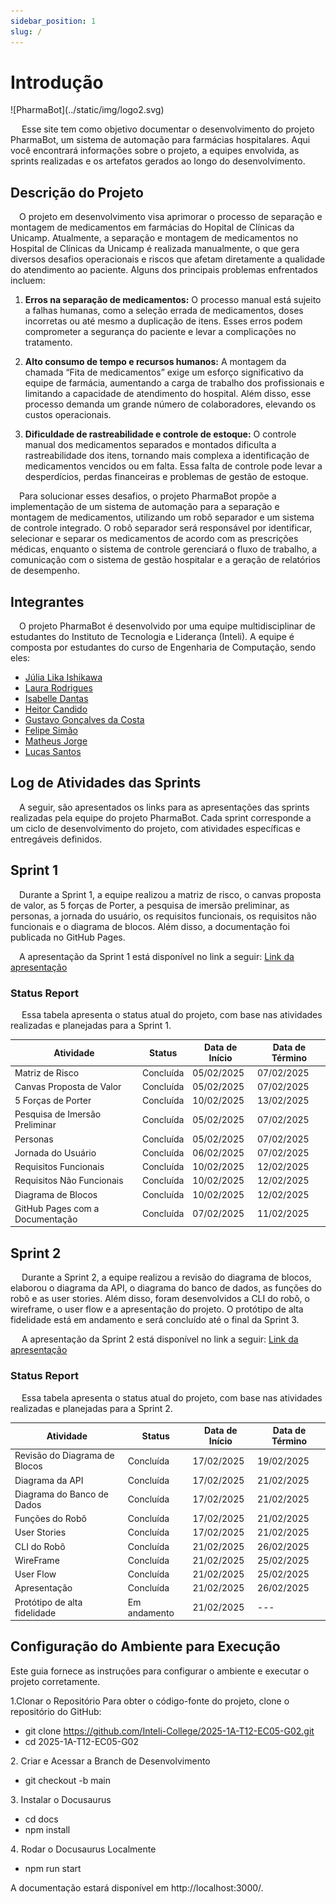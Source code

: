 ```yaml
---
sidebar_position: 1
slug: /
---
```


# Introdução
<div style={{textAlign: 'center'}}>
![PharmaBot](../static/img/logo2.svg)
</div>

&emsp; Esse site tem como objetivo documentar o desenvolvimento do projeto PharmaBot, um sistema de automação para farmácias hospitalares. Aqui você encontrará informações sobre o projeto, a equipes envolvida, as sprints realizadas e os artefatos gerados ao longo do desenvolvimento.

## Descrição do Projeto

&emsp;O projeto em desenvolvimento visa aprimorar o processo de separação e montagem de medicamentos em farmácias do Hopital de Clínicas da Unicamp. Atualmente, a separação e montagem de medicamentos no Hospital de Clínicas da Unicamp é realizada manualmente, o que gera diversos desafios operacionais e riscos que afetam diretamente a qualidade do atendimento ao paciente. Alguns dos principais problemas enfrentados incluem:

1. **Erros na separação de medicamentos:** O processo manual está sujeito a falhas humanas, como a seleção errada de medicamentos, doses incorretas ou até mesmo a duplicação de itens. Esses erros podem comprometer a segurança do paciente e levar a complicações no tratamento.

2. **Alto consumo de tempo e recursos humanos:** A montagem da chamada “Fita de medicamentos” exige um esforço significativo da equipe de farmácia, aumentando a carga de trabalho dos profissionais e limitando a capacidade de atendimento do hospital. Além disso, esse processo demanda um grande número de colaboradores, elevando os custos operacionais.

3. **Dificuldade de rastreabilidade e controle de estoque:** O controle manual dos medicamentos separados e montados dificulta a rastreabilidade dos itens, tornando mais complexa a identificação de medicamentos vencidos ou em falta. Essa falta de controle pode levar a desperdícios, perdas financeiras e problemas de gestão de estoque.

&emsp;Para solucionar esses desafios, o projeto PharmaBot propõe a implementação de um sistema de automação para a separação e montagem de medicamentos, utilizando um robô separador e um sistema de controle integrado. O robô separador será responsável por identificar, selecionar e separar os medicamentos de acordo com as prescrições médicas, enquanto o sistema de controle gerenciará o fluxo de trabalho, a comunicação com o sistema de gestão hospitalar e a geração de relatórios de desempenho.

## Integrantes

&emsp;O projeto PharmaBot é desenvolvido por uma equipe multidisciplinar de estudantes do Instituto de Tecnologia e Liderança (Inteli). A equipe é composta por estudantes do curso de Engenharia de Computação, sendo eles:

- [Júlia Lika Ishikawa](https://www.linkedin.com/in/julia-lika-ishikawa/)
- [Laura Rodrigues](https://www.linkedin.com/in/laura-rodrigues31/)
- [Isabelle Dantas](https://www.linkedin.com/in/iisabelledantas/)
- [Heitor Candido](https://www.linkedin.com/in/heitorfariacandido/)
- [Gustavo Gonçalves da Costa](https://www.linkedin.com/in/gustavo-dacosta/)
- [Felipe Simão](https://www.linkedin.com/in/felipefmsimao/)
- [Matheus Jorge](https://www.linkedin.com/in/matheusjorgerosa/)
- [Lucas Santos](https://www.linkedin.com/in/lucas-nepomuceno-ismart/)

## Log de Atividades das Sprints

&emsp;A seguir, são apresentados os links para as apresentações das sprints realizadas pela equipe do projeto PharmaBot. Cada sprint corresponde a um ciclo de desenvolvimento do projeto, com atividades específicas e entregáveis definidos.

## Sprint 1

&emsp;Durante a Sprint 1, a equipe realizou a matriz de risco, o canvas proposta de valor, as 5 forças de Porter, a pesquisa de imersão preliminar, as personas, a jornada do usuário, os requisitos funcionais, os requisitos não funcionais e o diagrama de blocos. Além disso, a documentação foi publicada no GitHub Pages.

&emsp;A apresentação da Sprint 1 está disponível no link a seguir: [Link da apresentação](https://www.canva.com/design/DAGe61Ti2jY/8LlHrnHwNO6Wccc_JHGuew/edit?utm_content=DAGe61Ti2jY&utm_campaign=designshare&utm_medium=link2&utm_source=sharebutton)

### Status Report
&emsp; Essa tabela apresenta o status atual do projeto, com base nas atividades realizadas e planejadas para a Sprint 1.

| Atividade | Status | Data de Início | Data de Término |
|-----------|--------|----------------|-----------------|
| Matriz de Risco | Concluída | 05/02/2025 | 07/02/2025 |
| Canvas Proposta de Valor | Concluída | 05/02/2025 | 07/02/2025 |
| 5 Forças de Porter | Concluída | 10/02/2025 | 13/02/2025 |
| Pesquisa de Imersão Preliminar | Concluída | 05/02/2025 | 07/02/2025 |
| Personas | Concluída | 05/02/2025 | 07/02/2025 |
| Jornada do Usuário | Concluída | 06/02/2025 | 07/02/2025 |
| Requisitos Funcionais | Concluída | 10/02/2025 | 12/02/2025 |
| Requisitos Não Funcionais | Concluída | 10/02/2025 | 12/02/2025 |
| Diagrama de Blocos | Concluída | 10/02/2025 | 12/02/2025 |
| GitHub Pages com a Documentação | Concluída | 07/02/2025 | 11/02/2025 |

## Sprint 2

&emsp; Durante a Sprint 2, a equipe realizou a revisão do diagrama de blocos, elaborou o diagrama da API, o diagrama do banco de dados, as funções do robô e as user stories. Além disso, foram desenvolvidos a CLI do robô, o wireframe, o user flow e a apresentação do projeto. O protótipo de alta fidelidade está em andamento e será concluído até o final da Sprint 3.

&emsp; A apresentação da Sprint 2 está disponível no link a seguir: [Link da apresentação](https://www.canva.com/design/DAGg4FzFG0Y/FrmuOVSsWIUIJ0UQQMvZaw/edit?utm_content=DAGg4FzFG0Y&utm_campaign=designshare&utm_medium=link2&utm_source=sharebutton)

### Status Report
&emsp; Essa tabela apresenta o status atual do projeto, com base nas atividades realizadas e planejadas para a Sprint 2.

| Atividade | Status | Data de Início | Data de Término |
|-----------|--------|----------------|-----------------|
| Revisão do Diagrama de Blocos | Concluída | 17/02/2025 | 19/02/2025 |
| Diagrama da API | Concluída | 17/02/2025 | 21/02/2025 |
| Diagrama do Banco de Dados | Concluída | 17/02/2025 | 21/02/2025 |
| Funções do Robô | Concluída | 17/02/2025 | 21/02/2025 |
| User Stories | Concluída | 17/02/2025 | 21/02/2025 |
| CLI do Robô | Concluída | 21/02/2025 | 26/02/2025 |
| WireFrame | Concluída | 21/02/2025 | 25/02/2025 |
| User Flow | Concluída | 21/02/2025 | 25/02/2025 |
| Apresentação | Concluída | 21/02/2025 | 26/02/2025 |
| Protótipo de alta fidelidade | Em andamento | 21/02/2025 | --- |

## Configuração do Ambiente para Execução
Este guia fornece as instruções para configurar o ambiente e executar o projeto corretamente.

1️.Clonar o Repositório
Para obter o código-fonte do projeto, clone o repositório do GitHub:

* git clone https://github.com/Inteli-College/2025-1A-T12-EC05-G02.git
* cd 2025-1A-T12-EC05-G02

2️. Criar e Acessar a Branch de Desenvolvimento
* git checkout -b main

3️. Instalar o Docusaurus
* cd docs
* npm install

4️. Rodar o Docusaurus Localmente
* npm run start

A documentação estará disponível em http://localhost:3000/.

